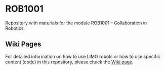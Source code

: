 # ROB1001
Repository with materials for the module ROB1001 – Collaboration in Robotics. 

## Wiki Pages
For detailed information on how to use LIMO robots or how to use specific content (code) in this repository, please check the [Wiki page](https://github.com/LCAS/ROB1001/wiki).
